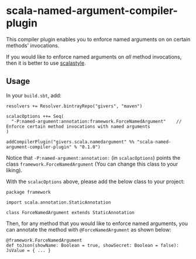 scala-named-argument-compiler-plugin
=====================================

This compiler plugin enables you to enforce named arguments on on certain methods' invocations.

If you would like to enforce named arguments on *all* method invocations, then it is better to use [scalastyle](http://www.scalastyle.org).


Usage
------

In your `build.sbt`, add:

```
resolvers += Resolver.bintrayRepo("givers", "maven")

scalacOptions ++= Seq(
  "-P:named-argument:annotation:framework.ForceNamedArgument"    // Enforce certain method invocations with named arguments
)

addCompilerPlugin("givers.scala.namedargument" %% "scala-named-argument-compiler-plugin" % "0.1.0")
```

Notice that `-P:named-argument:annotation:` (in `scalacOptions`) points the class `framework.ForceNamedArgument` (You can change this class to your liking).

With the `scalacOptions` above, please add the below class to your project:

```
package framework

import scala.annotation.StaticAnnotation

class ForceNamedArgument extends StaticAnnotation
```

Then, for any method that you would like to enforce named arguments, you can annotate the method with `@ForceNamedArgument` as shown below:

```
@framework.ForceNamedArgument
def toJson(showName: Boolean = true, showSecret: Boolean = false): JsValue = { ... }
```
